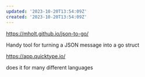 ```yaml
---
updated: '2023-10-20T13:54:09Z'
created: '2023-10-20T13:54:09Z'
---
```

https://mholt.github.io/json-to-go/

Handy tool for turning a JSON message into a go struct

https://app.quicktype.io/

does it for many different languages